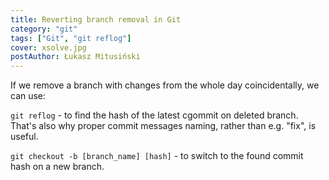 ```yaml
---
title: Reverting branch removal in Git
category: "git"
tags: ["Git", "git reflog"]
cover: xsolve.jpg
postAuthor: Łukasz Mitusiński
---
```


If we remove a branch with changes from the whole day coincidentally, we can use:

`git reflog` - to find the hash of the latest cgommit on deleted branch.
That's also why proper commit messages naming, rather than e.g. "fix", is useful.

`git checkout -b [branch_name] [hash]` - to switch to the found commit hash on a new branch.
